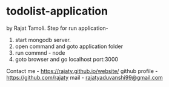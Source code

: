 # todolist-application

by Rajat Tamoli.
Step for run application-

1. start mongodb server.
2. open command and goto application  folder
3. run commnd - node <filename>
4. goto browser and go localhost port:3000

Contact me - https://rajaty.github.io/website/
 github profile - https://github.com/rajaty
 mail - rajatyaduvanshi99@gmail.com
